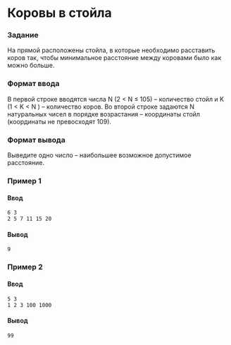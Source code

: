 # Коровы в стойла
### Задание
На прямой расположены стойла, в которые необходимо расставить коров так, чтобы минимальное расcтояние между коровами было как можно больше.

### Формат ввода
В первой строке вводятся числа N (2 < N ≤ 105) – количество стойл и K (1 < K < N ) – количество коров. Во второй строке задаются N натуральных чисел в порядке возрастания – координаты стойл (координаты не превосходят 109).

### Формат вывода
Выведите одно число – наибольшее возможное допустимое расстояние.

### Пример 1
#### Ввод
```
6 3
2 5 7 11 15 20
```
#### Вывод
```
9
```

### Пример 2
#### Ввод
```
5 3
1 2 3 100 1000
```
#### Вывод
```
99
```